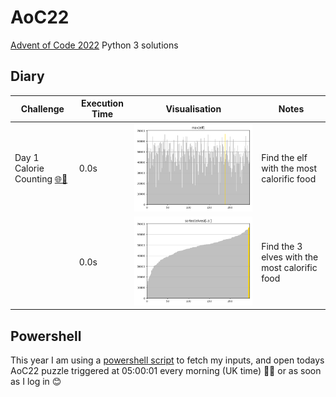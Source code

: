 # AoC22
[Advent of Code 2022](https://adventofcode.com/2022) Python 3 solutions

## Diary

Challenge | Execution Time | Visualisation | Notes
--------- | -------------- | ------------- | -----
Day 1 Calorie Counting [🌐](https://adventofcode.com/2022/day/1)[💾](./day1.py) | 0.0s | [![](./output/day1a.png)](./output/day1a.png)     | Find the elf with the most calorific food
&nbsp; | 0.0s | [![](./output/day1b.png)](./output/day1b.png)  | Find the 3 elves with the most calorific food 

## Powershell

This year I am using a [powershell script](./input/download.ps1) to fetch my inputs, and open todays AoC22 puzzle triggered at 05:00:01 every morning (UK time) 🥱😴 or as soon as I log in 😊